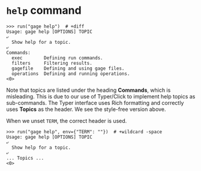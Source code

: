 # `help` command

    >>> run("gage help")  # +diff
    Usage: gage help [OPTIONS] TOPIC
    ⤶
      Show help for a topic.
    ⤶
    Commands:
      exec        Defining run commands.
      filters     Filtering results.
      gagefile    Defining and using gage files.
      operations  Defining and running operations.
    <0>

Note that topics are listed under the heading **Commands**, which is
misleading. This is due to our use of Typer/Click to implement help
topics as sub-commands. The Typer interface uses Rich formatting and
correctly uses **Topics** as the header. We see the style-free version
above.

When we unset `TERM`, the correct header is used.

    >>> run("gage help", env={"TERM": ""})  # +wildcard -space
    Usage: gage help [OPTIONS] TOPIC
    ⤶
      Show help for a topic.
    ⤶
    ... Topics ...
    <0>
